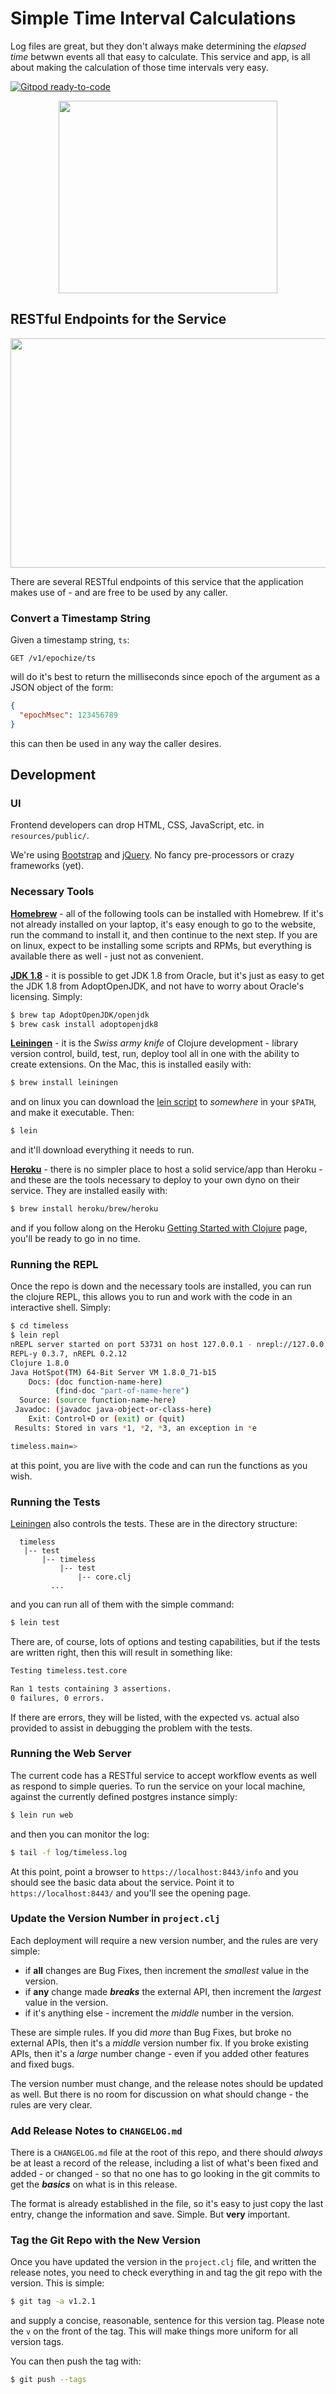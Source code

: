 # Simple Time Interval Calculations

Log files are great, but they don't always make determining the _elapsed time_
betwwn events all that easy to calculate. This service and app, is all about
making the calculation of those time intervals very easy.

[![Gitpod ready-to-code](https://img.shields.io/badge/Gitpod-ready--to--code-blue?logo=gitpod)](https://gitpod.io/#https://github.com/drbobbeaty/timeless)

<p align="center">
  <img src="doc/img/watch.jpg" width="350" height="308" border="0" />
</p>

## RESTful Endpoints for the Service

<p align="center">
  <img src="doc/img/app_v0_1_1.jpg" width="550" height="367" border="0" />
</p>

There are several RESTful endpoints of this service that the application makes
use of - and are free to be used by any caller.

### Convert a Timestamp String

Given a timestamp string, `ts`:
```
GET /v1/epochize/ts
```
will do it's best to return the milliseconds since epoch of the argument as
a JSON object of the form:
```json
{
  "epochMsec": 123456789
}
```
this can then be used in any way the caller desires.

## Development

### UI

Frontend developers can drop HTML, CSS, JavaScript, etc. in `resources/public/`.

We're using [Bootstrap](http://getbootstrap.com/) and [jQuery](https://jquery.com/). No fancy pre-processors or crazy frameworks (yet).

### Necessary Tools

**[Homebrew](http://brew.sh/)** - all of the following tools can be installed with Homebrew. If it's not already installed on your laptop, it's easy enough to go to the website, run the command to install it, and then continue to the next step. If you are on linux, expect to be installing some scripts and RPMs, but everything is available there as well - just not as convenient.

**[JDK 1.8](http://www.oracle.com/technetwork/java/javase/downloads/index.html)** - it is possible to get JDK 1.8 from Oracle, but it's just as easy to get the JDK 1.8 from AdoptOpenJDK, and not have to worry about Oracle's licensing. Simply:
```bash
$ brew tap AdoptOpenJDK/openjdk
$ brew cask install adoptopenjdk8
```

**[Leiningen](http://leiningen.org/)** - it is the _Swiss army knife_ of Clojure development - library version control, build, test, run, deploy tool all in one with the ability to create extensions. On the Mac, this is installed easily with:
```bash
$ brew install leiningen
```
and on linux you can download the [lein script](https://raw.githubusercontent.com/technomancy/leiningen/stable/bin/lein) to _somewhere_ in your `$PATH`, and make it executable. Then:
```bash
$ lein
```
and it'll download everything it needs to run.

**[Heroku](http://heroku.com/)** - there is no simpler place to host a solid
service/app than Heroku - and these are the tools necessary to deploy to your
own dyno on their service. They are installed easily with:
```bash
$ brew install heroku/brew/heroku
```
and if you follow along on the Heroku [Getting Started with Clojure](https://devcenter.heroku.com/articles/getting-started-with-clojure?singlepage=true)
page, you'll be ready to go in no time.

### Running the REPL

Once the repo is down and the necessary tools are installed, you can run the clojure REPL, this allows you to run and work with the code in an interactive shell. Simply:
```bash
$ cd timeless
$ lein repl
nREPL server started on port 53731 on host 127.0.0.1 - nrepl://127.0.0.1:53731
REPL-y 0.3.7, nREPL 0.2.12
Clojure 1.8.0
Java HotSpot(TM) 64-Bit Server VM 1.8.0_71-b15
    Docs: (doc function-name-here)
          (find-doc "part-of-name-here")
  Source: (source function-name-here)
 Javadoc: (javadoc java-object-or-class-here)
    Exit: Control+D or (exit) or (quit)
 Results: Stored in vars *1, *2, *3, an exception in *e

timeless.main=>
```
at this point, you are live with the code and can run the functions as you wish.

### Running the Tests

[Leiningen](http://leiningen.org/) also controls the tests. These are in the directory structure:
```
  timeless
   |-- test
       |-- timeless
           |-- test
               |-- core.clj
         ...
```
and you can run all of them with the simple command:
```bash
$ lein test
```
There are, of course, lots of options and testing capabilities, but if the tests are written right, then this will result in something like:
```bash
Testing timeless.test.core

Ran 1 tests containing 3 assertions.
0 failures, 0 errors.
```
If there are errors, they will be listed, with the expected vs. actual also provided to assist in debugging the problem with the tests.

### Running the Web Server

The current code has a RESTful service to accept workflow events as well as respond to simple queries. To run the service on your local machine, against the currently defined postgres instance simply:
```bash
$ lein run web
```
and then you can monitor the log:
```bash
$ tail -f log/timeless.log
```

At this point, point a browser to `https://localhost:8443/info` and you should see the basic data about the service. Point it to `https://localhost:8443/` and you'll see the opening page.

### Update the Version Number in `project.clj`

Each deployment will require a new version number, and the rules are very simple:

* if **all** changes are Bug Fixes, then increment the _smallest_ value in the version.
* if **any** change made _**breaks**_ the external API, then increment the _largest_ value in the version.
* if it's anything else - increment the _middle_ number in the version.

These are simple rules. If you did _more_ than Bug Fixes, but broke no external APIs, then it's a _middle_ version number fix. If you broke existing APIs, then it's a _large_ number change - even if you added other features and fixed bugs.

The version number must change, and the release notes should be updated as well. But
there is no room for discussion on what should change - the rules are very clear.

### Add Release Notes to `CHANGELOG.md`

There is a `CHANGELOG.md` file at the root of this repo, and there should _always_
be at least a record of the release, including a list of what's been fixed and
added - or changed - so that no one has to go looking in the git commits to get
the _**basics**_ on what is in this release.

The format is already established in the file, so it's easy to just copy the last
entry, change the information and save. Simple. But **very** important.

### Tag the Git Repo with the New Version

Once you have updated the version in the `project.clj` file, and written the release notes, you need to check everything in and tag the git repo with the version. This is simple:
```bash
$ git tag -a v1.2.1
```
and supply a concise, reasonable, sentence for this version tag. Please note the `v`
on the front of the tag. This will make things more uniform for all version tags.

You can then push the tag with:
```bash
$ git push --tags
```
